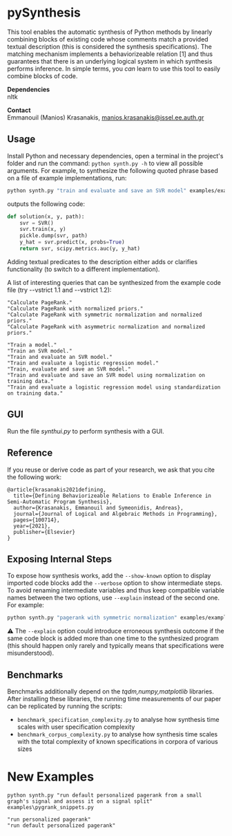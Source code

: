 # pySynthesis
This tool enables the automatic synthesis of Python methods by linearly 
combining blocks of existing code whose comments match a provided textual
description (this is considered the synthesis specifications). 
The matching mechanism implements a behaviorizeable relation [1] and thus
guarantees that there is an underlying logical system in which synthesis
performs inference. In simple terms, you *can* learn to use this tool to 
easily combine blocks of code.

**Dependencies**
<br/>
nltk

**Contact**
<br/>
Emmanouil (Manios) Krasanakis, manios.krasanakis@issel.ee.auth.gr

## Usage
Install Python and necessary dependencies, open a terminal
in the project's folder and run the command:
`python synth.py -h` to view all possible arguments.
For example, to synthesize the following quoted phrase
based on a file of example implementations, run:
```bash
python synth.py "train and evaluate and save an SVR model" examples/example.py
```
outputs the following code:
```python
def solution(x, y, path):
    svr = SVR()
    svr.train(x, y)
    pickle.dump(svr, path)
    y_hat = svr.predict(x, probs=True)
    return svr, scipy.metrics.auc(y, y_hat)
```
Adding textual predicates to the description either adds
or clarifies functionality (to switch to a different implementation).

A list of interesting queries that can be synthesized 
from the example code file (try --vstrict 1.1 and --vstrict 1.2):
```
"Calculate PageRank."
"Calculate PageRank with normalized priors."
"Calculate PageRank with symmetric normalization and normalized priors."
"Calculate PageRank with asymmetric normalization and normalized priors."

"Train a model."
"Train an SVR model."
"Train and evaluate an SVR model."
"Train and evaluate a logistic regression model."
"Train, evaluate and save an SVR model."
"Train and evaluate and save an SVR model using normalization on training data."
"Train and evaluate a logistic regression model using standardization on training data."
```

## GUI
Run the file *synthui.py* to perform synthesis with a GUI.

## Reference
If you reuse or derive code as part of your research, we ask that you cite the following work:

```
@article{krasanakis2021defining,
  title={Defining Behaviorizeable Relations to Enable Inference in Semi-Automatic Program Synthesis},
  author={Krasanakis, Emmanouil and Symeonidis, Andreas},
  journal={Journal of Logical and Algebraic Methods in Programming},
  pages={100714},
  year={2021},
  publisher={Elsevier}
}
```

## Exposing Internal Steps
To expose how synthesis works, add the `--show-known` option to display imported code blocks
add the `--verbose` option to show intermediate steps. To avoid renaming intermediate variables
and thus keep compatible variable names between the two options, use `--explain` instead of the
second one. For example: 
```bash
python synth.py "pagerank with symmetric normalization" examples/example.py --explain --show-known
```

:warning: The `--explain` option could introduce erroneous synthesis outcome 
if the same code block is added more than one time to the synthesized program
(this should happen only rarely and typically means that specifications were
misunderstood).

## Benchmarks
Benchmarks additionally depend on the *tqdm,numpy,matplotlib* libraries.
After installing these libraries, the running time measurements of our 
paper can be replicated by running the scripts:
- `benchmark_specification_complexity.py`
to analyse how synthesis time scales with user specification complexity
- `benchmark_corpus_complexity.py` 
to analyse how synthesis time scales with the total complexity of known specifications
in corpora of various sizes

# New Examples
```
python synth.py "run default personalized pagerank from a small graph's signal and assess it on a signal split" examples\pygrank_snippets.py
```

```
"run personalized pagerank"
"run default personalized pagerank"
```


